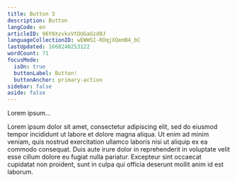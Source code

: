 ```yaml
---
title: Button 3
description: Button
langCode: en
articleID: 96Y0XzvkxVtDUGaGzd0J
languageCollectionID: wEWWSI-ROqjXQemB4_bC
lastUpdated: 1668240253122
wordCount: 71
focusMode: 
  isOn: true
  buttonLabel: Button!
  buttonAnchor: primary-action
sidebar: false
aside: false
---
```


Lorem ipsum...

Lorem ipsum dolor sit amet, consectetur adipiscing elit, sed do eiusmod tempor incididunt ut labore et dolore magna aliqua. Ut enim ad minim veniam, quis nostrud exercitation ullamco laboris nisi ut aliquip ex ea commodo consequat. Duis aute irure dolor in reprehenderit in voluptate velit esse cillum dolore eu fugiat nulla pariatur. Excepteur sint occaecat cupidatat non proident, sunt in culpa qui officia deserunt mollit anim id est laborum.